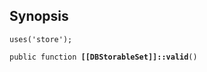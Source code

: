 ## Synopsis

<code>uses('store');</code>

<code>public function <b>[[DBStorableSet]]::valid</b>()</code>

